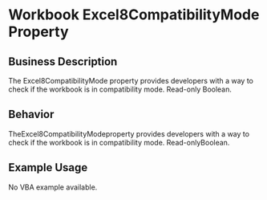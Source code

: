 # Workbook Excel8CompatibilityMode Property

## Business Description
The Excel8CompatibilityMode property provides developers with a way to check if the workbook is in compatibility mode. Read-only Boolean.

## Behavior
TheExcel8CompatibilityModeproperty provides developers with a way to check if the workbook is in compatibility mode. Read-onlyBoolean.

## Example Usage
No VBA example available.